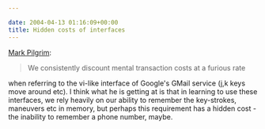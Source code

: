 ```yaml
---

date: 2004-04-13 01:16:09+00:00
title: Hidden costs of interfaces
---
```


[Mark Pilgrim](http://diveintomark.org/archives/2004/04/12/dream):


<blockquote>We consistently discount mental transaction costs at a furious rate</blockquote>


when referring to the vi-like interface of Google's GMail service (j,k keys move around etc).  I think what he is getting at is that in learning to use these interfaces, we rely heavily on our ability to remember the key-strokes, maneuvers etc in memory, but perhaps this requirement has a hidden cost - the inability to remember a phone number, maybe.
